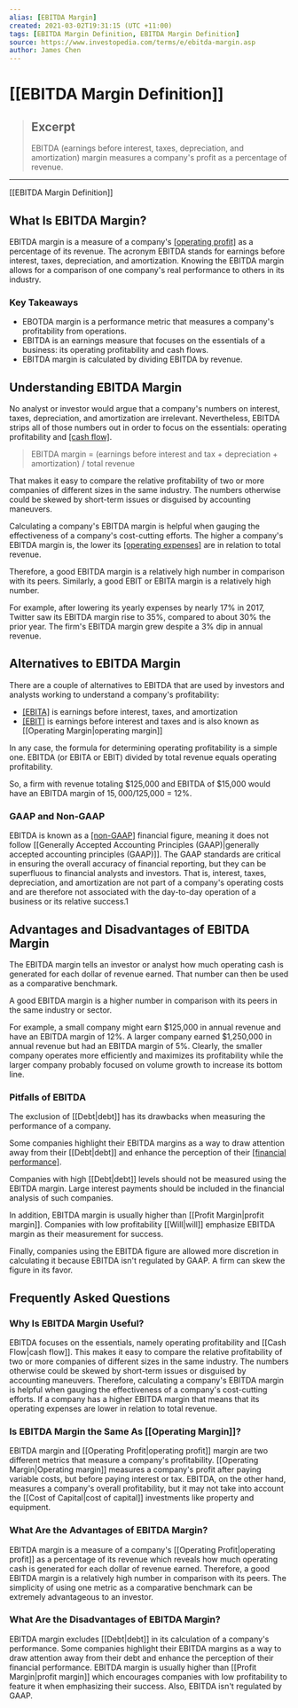 ```yaml
---
alias: [EBITDA Margin]
created: 2021-03-02T19:31:15 (UTC +11:00)
tags: [EBITDA Margin Definition, EBITDA Margin Definition]
source: https://www.investopedia.com/terms/e/ebitda-margin.asp
author: James Chen
---
```


# [[EBITDA Margin Definition]]

> ## Excerpt
> EBITDA (earnings before interest, taxes, depreciation, and amortization) margin measures a company's profit as a percentage of revenue.

---

[[EBITDA Margin Definition]]
## What Is EBITDA Margin?

EBITDA margin is a measure of a company's [[operating profit]](https://www.investopedia.com/terms/o/operating_profit.asp) as a percentage of its revenue. The acronym EBITDA stands for earnings before interest, taxes, depreciation, and amortization. Knowing the EBITDA margin allows for a comparison of one company's real performance to others in its industry.

### Key Takeaways

-   EBOTDA margin is a performance metric that measures a company's profitability from operations.
-   EBITDA is an earnings measure that focuses on the essentials of a business: its operating profitability and cash flows.
-   EBITDA margin is calculated by dividing EBITDA by revenue.

## Understanding EBITDA Margin

No analyst or investor would argue that a company's numbers on interest, taxes, depreciation, and amortization are irrelevant. Nevertheless, EBITDA strips all of those numbers out in order to focus on the essentials: operating profitability and [[cash flow]](https://www.investopedia.com/terms/c/cashflow.asp).

> EBITDA margin = (earnings before interest and tax + depreciation + amortization) / total revenue

That makes it easy to compare the relative profitability of two or more companies of different sizes in the same industry. The numbers otherwise could be skewed by short-term issues or disguised by accounting maneuvers.

Calculating a company's EBITDA margin is helpful when gauging the effectiveness of a company's cost-cutting efforts. The higher a company's EBITDA margin is, the lower its [[operating expenses]](https://www.investopedia.com/terms/o/operating_expense.asp) are in relation to total revenue.

Therefore, a good EBITDA margin is a relatively high number in comparison with its peers. Similarly, a good EBIT or EBITA margin is a relatively high number.

For example, after lowering its yearly expenses by nearly 17% in 2017, Twitter saw its EBITDA margin rise to 35%, compared to about 30% the prior year. The firm's EBITDA margin grew despite a 3% dip in annual revenue.

## Alternatives to EBITDA Margin

There are a couple of alternatives to EBITDA that are used by investors and analysts working to understand a company's profitability:

-   [[EBITA]](https://www.investopedia.com/terms/e/ebita.asp#:~:text=Earnings%20before%20interest%2C%20taxes%2C%20and,company's%20real%20performance%20over%20time.) is earnings before interest, taxes, and amortization
-   [[EBIT]](https://www.investopedia.com/terms/e/ebit.asp) is earnings before interest and taxes and is also known as [[Operating Margin|operating margin]]

In any case, the formula for determining operating profitability is a simple one. EBITDA (or EBITA or EBIT) divided by total revenue equals operating profitability.

So, a firm with revenue totaling $125,000 and EBITDA of $15,000 would have an EBITDA margin of $15,000/$125,000 = 12%.

### GAAP and Non-GAAP

EBITDA is known as a [[non-GAAP]](https://www.investopedia.com/terms/n/non-gaap-earnings.asp) financial figure, meaning it does not follow [[Generally Accepted Accounting Principles (GAAP)|generally accepted accounting principles (GAAP)]]. The GAAP standards are critical in ensuring the overall accuracy of financial reporting, but they can be superfluous to financial analysts and investors. That is, interest, taxes, depreciation, and amortization are not part of a company's operating costs and are therefore not associated with the day-to-day operation of a business or its relative success.1

## Advantages and Disadvantages of EBITDA Margin

The EBITDA margin tells an investor or analyst how much operating cash is generated for each dollar of revenue earned. That number can then be used as a comparative benchmark.

A good EBITDA margin is a higher number in comparison with its peers in the same industry or sector.

For example, a small company might earn $125,000 in annual revenue and have an EBITDA margin of 12%. A larger company earned $1,250,000 in annual revenue but had an EBITDA margin of 5%. Clearly, the smaller company operates more efficiently and maximizes its profitability while the larger company probably focused on volume growth to increase its bottom line.

### Pitfalls of EBITDA

The exclusion of [[Debt|debt]] has its drawbacks when measuring the performance of a company.

Some companies highlight their EBITDA margins as a way to draw attention away from their [[Debt|debt]] and enhance the perception of their [[financial performance]](https://www.investopedia.com/terms/f/financialperformance.asp).

Companies with high [[Debt|debt]] levels should not be measured using the EBITDA margin. Large interest payments should be included in the financial analysis of such companies.

In addition, EBITDA margin is usually higher than [[Profit Margin|profit margin]]. Companies with low profitability [[Will|will]] emphasize EBITDA margin as their measurement for success.

Finally, companies using the EBITDA figure are allowed more discretion in calculating it because EBITDA isn't regulated by GAAP. A firm can skew the figure in its favor.

## Frequently Asked Questions

### Why Is EBITDA Margin Useful?

EBITDA focuses on the essentials, namely operating profitability and [[Cash Flow|cash flow]]. This makes it easy to compare the relative profitability of two or more companies of different sizes in the same industry. The numbers otherwise could be skewed by short-term issues or disguised by accounting maneuvers. Therefore, calculating a company's EBITDA margin is helpful when gauging the effectiveness of a company's cost-cutting efforts. If a company has a higher EBITDA margin that means that its operating expenses are lower in relation to total revenue.

### Is EBITDA Margin the Same As [[Operating Margin]]?

EBITDA margin and [[Operating Profit|operating profit]] margin are two different metrics that measure a company's profitability. [[Operating Margin|Operating margin]] measures a company's profit after paying variable costs, but before paying interest or tax. EBITDA, on the other hand, measures a company's overall profitability, but it may not take into account the [[Cost of Capital|cost of capital]] investments like property and equipment.

### What Are the Advantages of EBITDA Margin?

EBITDA margin is a measure of a company's [[Operating Profit|operating profit]] as a percentage of its revenue which reveals how much operating cash is generated for each dollar of revenue earned. Therefore, a good EBITDA margin is a relatively high number in comparison with its peers. The simplicity of using one metric as a comparative benchmark can be extremely advantageous to an investor.

### What Are the Disadvantages of EBITDA Margin?

EBITDA margin excludes [[Debt|debt]] in its calculation of a company's performance. Some companies highlight their EBITDA margins as a way to draw attention away from their debt and enhance the perception of their financial performance. EBITDA margin is usually higher than [[Profit Margin|profit margin]] which encourages companies with low profitability to feature it when emphasizing their success. Also, EBITDA isn't regulated by GAAP.
